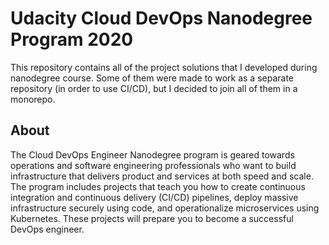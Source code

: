 # Udacity Cloud DevOps Nanodegree Program 2020

This repository contains all of the project solutions that I developed during nanodegree course. Some of them were made to work as a separate repository (in order to use CI/CD), but I decided to join all of them in a monorepo.

## About

The Cloud DevOps Engineer Nanodegree program is geared towards operations and software engineering professionals who want to build infrastructure that delivers product and services at both speed and scale. The program includes projects that teach you how to create continuous integration and continuous delivery (CI/CD) pipelines, deploy massive infrastructure securely using code, and operationalize microservices using Kubernetes. 
These projects will prepare you to become a successful DevOps engineer.
